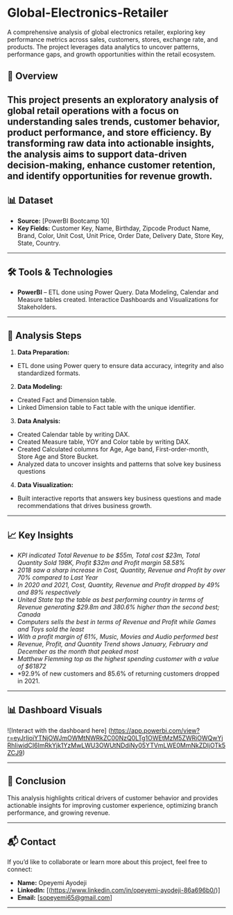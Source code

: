 # Global-Electronics-Retailer
A comprehensive analysis of global electronics retailer, exploring key performance metrics across sales, customers, stores, exchange rate, and products. The project leverages data analytics to uncover patterns, performance gaps, and growth opportunities within the retail ecosystem.

## 📌 Overview
This project presents an exploratory analysis of global retail operations with a focus on understanding sales trends, customer behavior, product performance, and store efficiency. By transforming raw data into actionable insights, the analysis aims to support data-driven decision-making, enhance customer retention, and identify opportunities for revenue growth.
---

## 📊 Dataset  
- **Source:** [PowerBI Bootcamp 10]  
- **Key Fields:** Customer Key, Name, Birthday, Zipcode Product Name, Brand, Color, Unit Cost, Unit Price, Order Date, Delivery Date, Store Key, State, Country.  
---

## 🛠️ Tools & Technologies  
- **PowerBI** – ETL done using Power Query. Data Modeling, Calendar and Measure tables created. Interactice Dashboards and Visualizations for Stakeholders.
---

## 🔎 Analysis Steps
1. **Data Preparation:**
- ETL done using Power query to ensure data accuracy, integrity and also standardized formats.

2. **Data Modeling:**
- Created Fact and Dimension table.
- Linked Dimension table to Fact table with the unique identifier.

3. **Data Analysis:**
- Created Calendar table by writing DAX.
- Created Measure table, YOY and Color table by writing DAX.
- Created Calculated columns for Age, Age band, First-order-month, Store Age and Store Bucket.
- Analyzed data to uncover insights and patterns that solve key business questions

4. **Data Visualization:**
- Built interactive reports that answers key business questions and made recommendations that drives business growth.

---

## 📈 Key Insights  
- *KPI indicated Total Revenue to be $55m, Total cost $23m, Total Quantity Sold 198K, Profit $32m and Profit margin 58.58%*
- *2018 saw a sharp increase in Cost, Quantity, Revenue and Profit by over 70% compared to Last Year*
- *In 2020 and 2021, Cost, Quantity, Revenue and Profit dropped by 49% and 89% respectively*
- *United State top the table as best performing country in terms of Revenue generating $29.8m and 380.6% higher than the second best; Canada*
- *Computers sells the best in terms of Revenue and Profit while Games and Toys sold the least*
- *With a profit margin of 61%, Music, Movies and Audio performed best* 
- *Revenue, Profit, and Quantity Trend shows January, February and December as the month that peaked most*
- *Matthew Flemming top as the highest spending customer with a value of $61872*
- *92.9% of new customers and 85.6% of returning customers dropped in 2021.

---

## 📊 Dashboard Visuals  
![Interact with the dashboard here] (https://app.powerbi.com/view?r=eyJrIjoiYTNjOWJmOWMtNWRkZC00NzQ0LTg1OWEtMzM5ZWRiOWQwYjRhIiwidCI6ImRkYjk1YzMwLWU3OWUtNDdiNy05YTVmLWE0MmNkZDljOTk5ZCJ9)

---

## 📝 Conclusion  
This analysis highlights critical drivers of customer behavior and provides actionable insights for improving customer experience, optimizing branch performance, and growing revenue.

---

## 📬 Contact  
If you’d like to collaborate or learn more about this project, feel free to connect:  
- **Name:** Opeyemi Ayodeji
- **LinkedIn:** [(https://www.linkedin.com/in/opeyemi-ayodeji-86a696b0/)]  
- **Email:** [sopeyemi65@gmail.com]  

---

